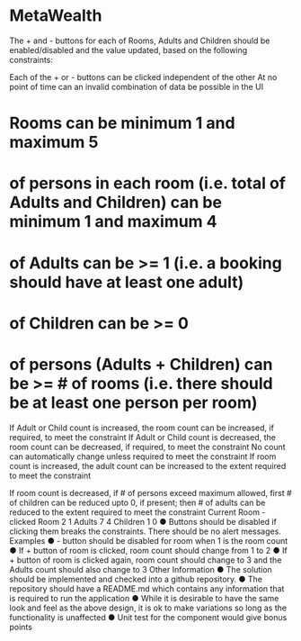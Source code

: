 # MetaWealth

The + and - buttons for each of Rooms, Adults and Children should be enabled/disabled and the value updated, based on the following constraints:

Each of the + or - buttons can be clicked independent of the other
At no point of time can an invalid combination of data be possible in the UI
# Rooms can be minimum 1 and maximum 5
# of persons in each room (i.e. total of Adults and Children) can be minimum 1 and maximum 4
# of Adults can be >= 1 (i.e. a booking should have at least one adult)
# of Children can be >= 0
# of persons (Adults + Children) can be >= # of rooms (i.e. there should be at least one person per room)
If Adult or Child count is increased, the room count can be increased, if required, to meet the constraint
If Adult or Child count is decreased, the room count can be decreased, if required, to meet the constraint
No count can automatically change unless required to meet the constraint
If room count is increased, the adult count can be increased to the extent required to meet the constraint

If room count is decreased, if # of persons exceed maximum allowed, first # of children can be reduced upto 0, if present; then # of adults can be reduced to the extent required to meet the constraint
Current Room - clicked Room 2 1
Adults 7 4 Children 1 0
● Buttons should be disabled if clicking them breaks the constraints. There should be no alert messages.
Examples
● - button should be disabled for room when 1 is the room count
● If + button of room is clicked, room count should change from 1 to 2
● If + button of room is clicked again, room count should change to 3 and the Adults count
should also change to 3 Other Information
● The solution should be implemented and checked into a github repository.
● The repository should have a README.md which contains any information that is
required to run the application
● While it is desirable to have the same look and feel as the above design, it is ok to make
variations so long as the functionality is unaffected
● Unit test for the component would give bonus points
